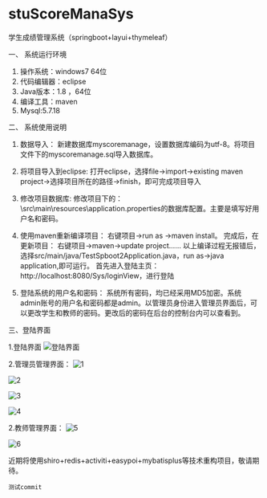 # stuScoreManaSys
学生成绩管理系统（springboot+layui+thymeleaf）


一、	系统运行环境
1.	操作系统：windows7 64位
2.	代码编辑器：eclipse 
3.	Java版本：1.8 ，64位
4.	编译工具：maven
5.	Mysql:5.7.18

二、	系统使用说明
1.	数据导入：
新建数据库myscoremanage，设置数据库编码为utf-8。将项目文件下的myscoremanage.sql导入数据库。

2.	将项目导入到eclipse:
打开eclipse，选择file->import->existing maven project->选择项目所在的路径->finish，即可完成项目导入

3.	修改项目数据库:
修改项目下的：\src\main\resources\application.properties的数据库配置。主要是填写好用户名和密码。
 

4.	使用maven重新编译项目：
右键项目->run as ->maven install。
完成后，在更新项目：
右键项目->maven->update project……
以上编译过程无报错后，选择src/main/java/TestSpboot2Application.java，run as->java application,即可运行。
首先进入登陆主页：http://localhost:8080/Sys/loginView，进行登陆

5.	登陆系统的用户名和密码：
系统所有密码，均已经采用MD5加密。系统admin账号的用户名和密码都是admin。以管理员身份进入管理员界面后，可以更改学生和教师的密码。更改后的密码在后台的控制台内可以查看到。


三、登陆界面

1.登陆界面
![登陆界面](https://github.com/wonderfulMorty/stuScoreManaSys/blob/master/run_img/Snipaste_2019-05-27_13-50-27.png?raw=true)

2.管理员管理界面：
![1](https://github.com/wonderfulMorty/stuScoreManaSys/blob/master/run_img/Snipaste_2019-05-27_13-51-46.png?raw=true)

![2](https://github.com/wonderfulMorty/stuScoreManaSys/blob/master/run_img/Snipaste_2019-05-27_13-52-01.png?raw=true)

![3](https://github.com/wonderfulMorty/stuScoreManaSys/blob/master/run_img/Snipaste_2019-05-27_13-52-17.png?raw=true)

![4](https://github.com/wonderfulMorty/stuScoreManaSys/blob/master/run_img/Snipaste_2019-05-27_13-52-35.png?raw=true)

2.教师管理界面：
![5](https://github.com/wonderfulMorty/stuScoreManaSys/blob/master/run_img/Snipaste_2019-05-27_13-53-04.png?raw=true)

![6](https://github.com/wonderfulMorty/stuScoreManaSys/blob/master/run_img/Snipaste_2019-05-27_13-53-15.png?raw=true)


近期将使用shiro+redis+activiti+easypoi+mybatisplus等技术重构项目，敬请期待。


`测试commit`
